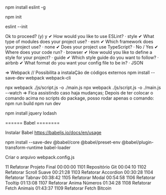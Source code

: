npm install eslint -g

npm init

eslint --init


Ok to proceed? (y) y
✔ How would you like to use ESLint? · style
✔ What type of modules does your project use? · esm
✔ Which framework does your project use? · none
✔ Does your project use TypeScript? · No / Yes
✔ Where does your code run? · browser
✔ How would you like to define a style for your project? · guide
✔ Which style guide do you want to follow? · airbnb
✔ What format do you want your config file to be in? · JSON


=> Webpack // Possibilita a instalaÇão de códigos externos
npm install --save-dev webpack webpack-cli

npx webpack ./js/script.js -o ./main.js
npx webpack ./js/script.js -o ./main.js --watch   => Fica assistindo caso haja mudanças;
Depois de ter colocar o comando acima no scripts do package, posso rodar apenas o comando:
npm run build
npm run dev

npm install jquery lodash 


====== Babel ========

Instalar Babel
https://babeljs.io/docs/en/usage

npm install --save-dev @babel/core @babel/preset-env @babel/plugin-transform-runtime babel-loader

Criar o arquivo webpack.config.js





11 Refatorar Projeto Final
00:00:00 1101 Repositório Git
00:04:10 1102 Refatorar Scroll Suave
00:21:28 1103 Refatorar Accordion
00:30:28 1104 Refatorar Tabnav
00:38:42 1105 Refatorar Modal
00:54:58 1106 Refatorar Tooltip
01:13:08 1107 Refatorar Anima Números
01:34:28 1108 Refatorar Fetch Animais
01:43:37 1109 Refatorar Fetch Bitcoin